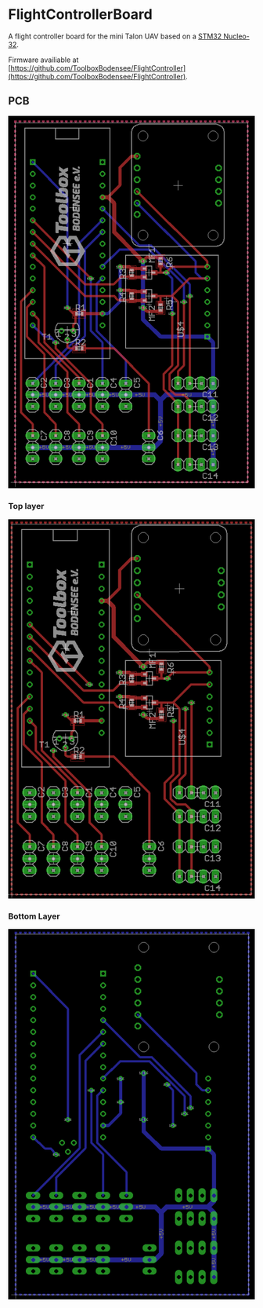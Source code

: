# FlightControllerBoard

A flight controller board for the mini Talon UAV based on a [STM32 Nucleo-32](http://www.st.com/content/st_com/en/products/evaluation-tools/product-evaluation-tools/mcu-eval-tools/stm32-mcu-eval-tools/stm32-mcu-nucleo/nucleo-l432kc.html).

Firmware availiable at [https://github.com/ToolboxBodensee/FlightController](https://github.com/ToolboxBodensee/FlightController).

## PCB
![PCB](/doc/images/both.png?raw=true)

### Top layer
![Top PCB side](/doc/images/top.png?raw=true)

### Bottom Layer
![Bottom PCB side](/doc/images/bottom.png?raw=true)
